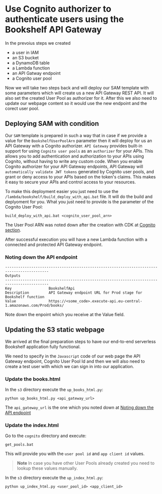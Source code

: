 # Use Cognito authorizer to authenticate users using the Bookshelf API Gateway

In the prevoius steps we created
- a user in IAM
- an S3 bucket
- a DynamoDB table
- a Lambda function
- an API Gatway endpoint
- a Cognito user pool

Now we will take two steps back and will deploy our SAM template with some parameters which will create us a new API Gateway REST API. It will also set the created User Pool as authorizer for it. After this we also need to update our webpage content so it would use the new endpoint and the corect user pool.

## Deploying SAM with condition

Our `SAM` template is prepared in such a way that in case if we provide a value for the `BookshelfUserPoolArn` parameter then it will deploy for us an API Gateway with a Cognito authorizer.
`API Gateway` provides built-in support for using `Cognito user pools` as an `authorizer` for your APIs. This allows you to add authentication and authorization to your APIs using Cognito, without having to write any custom code. When you enable Cognito authorizer for your API Gateway endpoints, API Gateway will `automatically validate JWT tokens` generated by Cognito user pools, and grant or deny access to your APIs based on the token's claims. This makes it easy to secure your APIs and control access to your resources.

To make this deployment easier you just need to use the `/lambda/bookshelf/build_deploy_with_api.bat` file. It will do the build and deplyoment for you. What you just need to provide is the parameter of the Cognito User Pool:
```
build_deploy_with_api.bat <cognito_user_pool_arn>
```
The User Pool ARN was noted down after the creation with CDK at [Cognito section](/cognito/cognito.md#user-pool-arn).

After successful execution you will have a new Lambda function with a connected and protected API Gateway endpoint.

### Noting down the API endpoint <a name="api-endpoint"></a>

```
------------------------------------------------------------------------------------------
Outputs                                                                                                                                                                        
------------------------------------------------------------------------------------------
Key                 BookshelfApi     
Description         API Gateway endpoint URL for Prod stage for Bookshelf function                                                 
Value               https://<some_code>.execute-api.eu-central-1.amazonaws.com/Prod/books/
```
Note down the enpoint which you receive at the Value field.

## Updating the S3 static webpage

We arrived at the final preparation steps to have our end-to-end serverless Bookshelf application fully functional.

We need to specify in the `Javascript` code of our web page the API Gateway endpoint, Cognito User Pool Id and then we will also need to create a test user with which we can sign in into our application.

### Update the books.html

In the `s3` directory execute the `up_books_html.py`:
```
python up_books_html.py <api_gateway_url>
```
The `api_gateway_url` is the one which you noted down at [Noting down the API endpoint](/apigw/auth.md#api-endpoint)

### Update the index.html

Go to the `cognito` directory and execute:
```
get_pools.bat
```
This will provide you with the `user pool id` and `app client id` values.
>**Note**
>In case you have other User Pools already created you need to lookup these values manually.


In the `s3` directory execute the `up_index_html.py`:
```
python up_index_html.py <user_pool_id> <app_client_id>
```
